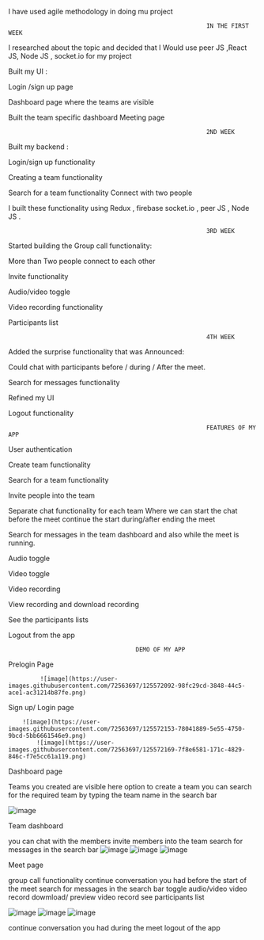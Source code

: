 I have used agile methodology in doing mu project

                                                            IN THE FIRST WEEK 

I researched about the topic and decided that I 
Would use peer JS ,React JS, Node JS , socket.io
for my project

Built my UI :

Login /sign up page

Dashboard page where the teams are visible

Built the team specific dashboard
Meeting page
 
 
                                                            2ND WEEK


Built my backend :

Login/sign up functionality

Creating a team functionality

Search for a team functionality
Connect with two people

I built these functionality using Redux , firebase socket.io , peer JS , Node JS . 

                                                            3RD WEEK



Started building the Group call functionality:

More than Two people connect to each other

Invite functionality

Audio/video toggle

Video recording functionality

Participants list 

                                                            4TH WEEK



Added the surprise functionality that was 
Announced:

Could chat with participants  before / during /
After the meet.

Search for messages functionality 

Refined my UI

Logout functionality




                                                            FEATURES OF MY APP

User authentication 

Create team functionality

Search for a team functionality

Invite people into the team 

Separate chat functionality for each team 
    Where we can start the chat before the meet 
    continue the start during/after ending the meet
    
Search for messages in the team dashboard and 
   also while the meet is running.
   
Audio toggle

Video toggle

Video recording 

View recording and download recording

See the participants lists 

Logout from the app


                                        DEMO OF MY APP
Prelogin Page 

             ![image](https://user-images.githubusercontent.com/72563697/125572092-98fc29cd-3848-44c5-ace1-ac31214b87fe.png)
             
Sign up/ Login page 

        ![image](https://user-images.githubusercontent.com/72563697/125572153-78041889-5e55-4750-9bcd-5bb6661546e9.png)
            ![image](https://user-images.githubusercontent.com/72563697/125572169-7f8e6581-171c-4829-846c-f7e5cc61a119.png)
  Dashboard page
  
  Teams you created are visible here
  option to create a team
  you can search for the required team by typing the team name in the search bar
  
![image](https://user-images.githubusercontent.com/72563697/125572395-b9f76d63-eb8e-4f1e-802e-6429aefa1d8f.png)

Team dashboard

you can chat with the members 
invite members into the team 
search for messages in the search bar
![image](https://user-images.githubusercontent.com/72563697/125572542-13e698d9-d032-4dda-9299-24978a1aaaa7.png)
![image](https://user-images.githubusercontent.com/72563697/125572586-91e76684-d01c-46ba-b5d1-817784b1a8dd.png)
![image](https://user-images.githubusercontent.com/72563697/125572605-5de5b2c7-d0bc-44e4-8a63-5174f39906e9.png)



Meet page

group call functionality
 continue conversation you had before the start of the meet
search for messages in the search bar
toggle audio/video
video record 
dowmload/ preview video record
see participants list

![image](https://user-images.githubusercontent.com/72563697/125572984-51a61544-97aa-409b-b79e-54d498c7249b.png)
![image](https://user-images.githubusercontent.com/72563697/125573036-27a7f18f-30e3-4747-a517-6d786cb37784.png)
![image](https://user-images.githubusercontent.com/72563697/125573194-c61256d6-b734-4b6e-a153-2d7bce0c389f.png)

continue conversation you had during the meet
logout of the app


